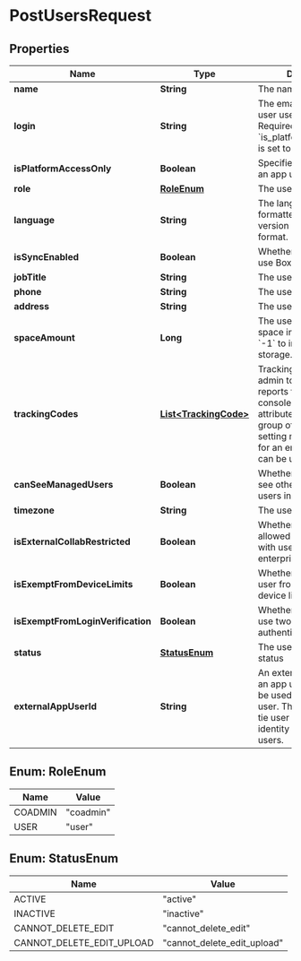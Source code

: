 

# PostUsersRequest


## Properties

| Name | Type | Description | Notes |
|------------ | ------------- | ------------- | -------------|
|**name** | **String** | The name of the user |  |
|**login** | **String** | The email address the user uses to log in  Required, unless &#x60;is_platform_access_only&#x60; is set to &#x60;true&#x60;. |  [optional] |
|**isPlatformAccessOnly** | **Boolean** | Specifies that the user is an app user. |  [optional] |
|**role** | [**RoleEnum**](#RoleEnum) | The user’s enterprise role |  [optional] |
|**language** | **String** | The language of the user, formatted in modified version of the [ISO 639-1](https://raw.githubusercontent.com) format. |  [optional] |
|**isSyncEnabled** | **Boolean** | Whether the user can use Box Sync |  [optional] |
|**jobTitle** | **String** | The user’s job title |  [optional] |
|**phone** | **String** | The user’s phone number |  [optional] |
|**address** | **String** | The user’s address |  [optional] |
|**spaceAmount** | **Long** | The user’s total available space in bytes. Set this to &#x60;-1&#x60; to indicate unlimited storage. |  [optional] |
|**trackingCodes** | [**List&lt;TrackingCode&gt;**](TrackingCode.md) | Tracking codes allow an admin to generate reports from the admin console and assign an attribute to a specific group of users. This setting must be enabled for an enterprise before it can be used. |  [optional] |
|**canSeeManagedUsers** | **Boolean** | Whether the user can see other enterprise users in their contact list |  [optional] |
|**timezone** | **String** | The user&#39;s timezone |  [optional] |
|**isExternalCollabRestricted** | **Boolean** | Whether the user is allowed to collaborate with users outside their enterprise |  [optional] |
|**isExemptFromDeviceLimits** | **Boolean** | Whether to exempt the user from enterprise device limits |  [optional] |
|**isExemptFromLoginVerification** | **Boolean** | Whether the user must use two-factor authentication |  [optional] |
|**status** | [**StatusEnum**](#StatusEnum) | The user&#39;s account status |  [optional] |
|**externalAppUserId** | **String** | An external identifier for an app user, which can be used to look up the user. This can be used to tie user IDs from external identity providers to Box users. |  [optional] |



## Enum: RoleEnum

| Name | Value |
|---- | -----|
| COADMIN | &quot;coadmin&quot; |
| USER | &quot;user&quot; |



## Enum: StatusEnum

| Name | Value |
|---- | -----|
| ACTIVE | &quot;active&quot; |
| INACTIVE | &quot;inactive&quot; |
| CANNOT_DELETE_EDIT | &quot;cannot_delete_edit&quot; |
| CANNOT_DELETE_EDIT_UPLOAD | &quot;cannot_delete_edit_upload&quot; |



